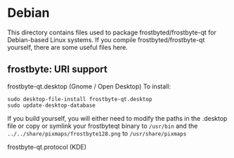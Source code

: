 
Debian
====================
This directory contains files used to package frostbyted/frostbyte-qt
for Debian-based Linux systems. If you compile frostbyted/frostbyte-qt yourself, there are some useful files here.

## frostbyte: URI support ##


frostbyte-qt.desktop  (Gnome / Open Desktop)
To install:

	sudo desktop-file-install frostbyte-qt.desktop
	sudo update-desktop-database

If you build yourself, you will either need to modify the paths in
the .desktop file or copy or symlink your frostbyteqt binary to `/usr/bin`
and the `../../share/pixmaps/frostbyte128.png` to `/usr/share/pixmaps`

frostbyte-qt.protocol (KDE)

